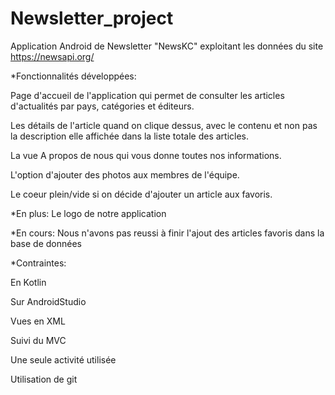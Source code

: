 # Newsletter_project
 
 
 Application Android de Newsletter "NewsKC" exploitant les données du site https://newsapi.org/
 
*Fonctionnalités développées:
 
Page d'accueil de l'application qui permet de consulter les articles d'actualités par pays,     catégories et éditeurs.

Les détails de l'article quand on clique dessus, avec le contenu et non pas la description elle affichée dans la liste totale des articles.

La vue A propos de nous qui vous donne toutes nos informations.

L'option d'ajouter des photos aux membres de l'équipe.

Le coeur plein/vide si on décide d'ajouter un article aux favoris.

*En plus:
Le logo de notre application

*En cours:
Nous n'avons pas reussi à finir l'ajout des articles favoris dans la base de données 


*Contraintes:

En Kotlin

Sur AndroidStudio

Vues en XML

Suivi du MVC

Une seule activité utilisée

Utilisation de git





   
